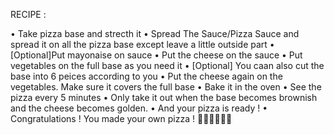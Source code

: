 RECIPE :

• Take pizza base and strecth it
• Spread The Sauce/Pizza Sauce and spread it on all the pizza base except leave a little outside part
• [Optional]Put mayonaise on sauce
• Put the cheese on the sauce
• Put vegetables on the full base as you need it
• [Optional] You caan also cut the base into 6 peices according to you
• Put the cheese again on the vegetables. Make sure it covers the full base
• Bake it in the oven
• See the pizza every 5 minutes
• Only take it out when the base becomes brownish and the cheese becomes golden.
• And your pizza is ready !
• Congratulations ! You made your own pizza ! 🎉🎉🎉🎉🎉🎉